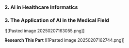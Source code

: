 ### 2. AI in Healthcare Informatics

### 3. The Application of AI in the Medical Field
![[Pasted image 20250207163055.png]]

**Research This Part**
![[Pasted image 20250207162744.png]]
